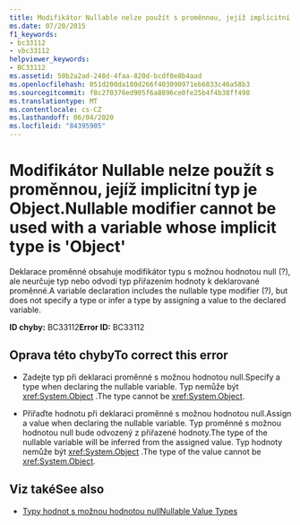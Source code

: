```yaml
---
title: Modifikátor Nullable nelze použít s proměnnou, jejíž implicitní typ je Object.
ms.date: 07/20/2015
f1_keywords:
- bc33112
- vbc33112
helpviewer_keywords:
- BC33112
ms.assetid: 50b2a2ad-248d-4faa-820d-bcdf0e8b4aad
ms.openlocfilehash: 051d200da180d266f403090971eb6833c46a58b3
ms.sourcegitcommit: f8c270376ed905f6a8896ce0fe25b4f4b38ff498
ms.translationtype: MT
ms.contentlocale: cs-CZ
ms.lasthandoff: 06/04/2020
ms.locfileid: "84395905"
---
```

# <a name="nullable-modifier-cannot-be-used-with-a-variable-whose-implicit-type-is-object"></a><span data-ttu-id="9eb2c-102">Modifikátor Nullable nelze použít s proměnnou, jejíž implicitní typ je Object.</span><span class="sxs-lookup"><span data-stu-id="9eb2c-102">Nullable modifier cannot be used with a variable whose implicit type is 'Object'</span></span>
<span data-ttu-id="9eb2c-103">Deklarace proměnné obsahuje modifikátor typu s možnou hodnotou null (?), ale neurčuje typ nebo odvodí typ přiřazením hodnoty k deklarované proměnné.</span><span class="sxs-lookup"><span data-stu-id="9eb2c-103">A variable declaration includes the nullable type modifier (?), but does not specify a type or infer a type by assigning a value to the declared variable.</span></span>  
  
 <span data-ttu-id="9eb2c-104">**ID chyby:** BC33112</span><span class="sxs-lookup"><span data-stu-id="9eb2c-104">**Error ID:** BC33112</span></span>  
  
## <a name="to-correct-this-error"></a><span data-ttu-id="9eb2c-105">Oprava této chyby</span><span class="sxs-lookup"><span data-stu-id="9eb2c-105">To correct this error</span></span>  
  
- <span data-ttu-id="9eb2c-106">Zadejte typ při deklaraci proměnné s možnou hodnotou null.</span><span class="sxs-lookup"><span data-stu-id="9eb2c-106">Specify a type when declaring the nullable variable.</span></span> <span data-ttu-id="9eb2c-107">Typ nemůže být <xref:System.Object> .</span><span class="sxs-lookup"><span data-stu-id="9eb2c-107">The type cannot be <xref:System.Object>.</span></span>  
  
- <span data-ttu-id="9eb2c-108">Přiřaďte hodnotu při deklaraci proměnné s možnou hodnotou null.</span><span class="sxs-lookup"><span data-stu-id="9eb2c-108">Assign a value when declaring the nullable variable.</span></span> <span data-ttu-id="9eb2c-109">Typ proměnné s možnou hodnotou null bude odvozený z přiřazené hodnoty.</span><span class="sxs-lookup"><span data-stu-id="9eb2c-109">The type of the nullable variable will be inferred from the assigned value.</span></span> <span data-ttu-id="9eb2c-110">Typ hodnoty nemůže být <xref:System.Object> .</span><span class="sxs-lookup"><span data-stu-id="9eb2c-110">The type of the value cannot be <xref:System.Object>.</span></span>  
  
## <a name="see-also"></a><span data-ttu-id="9eb2c-111">Viz také</span><span class="sxs-lookup"><span data-stu-id="9eb2c-111">See also</span></span>

- [<span data-ttu-id="9eb2c-112">Typy hodnot s možnou hodnotou null</span><span class="sxs-lookup"><span data-stu-id="9eb2c-112">Nullable Value Types</span></span>](../programming-guide/language-features/data-types/nullable-value-types.md)
